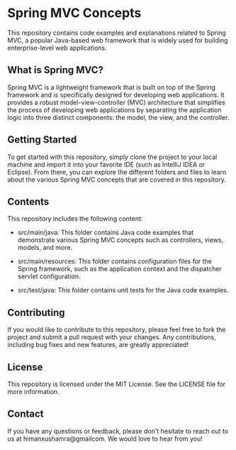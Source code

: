 # Spring MVC Concepts
This repository contains code examples and explanations related to Spring MVC, a popular Java-based web framework that is widely used for building enterprise-level web applications.

##  What is Spring MVC?
Spring MVC is a lightweight framework that is built on top of the Spring framework and is specifically designed for developing web applications. It provides a robust model-view-controller (MVC) architecture that simplifies the process of developing web applications by separating the application logic into three distinct components: the model, the view, and the controller.

##  Getting Started
To get started with this repository, simply clone the project to your local machine and import it into your favorite IDE (such as IntelliJ IDEA or Eclipse). From there, you can explore the different folders and files to learn about the various Spring MVC concepts that are covered in this repository.

##  Contents
This repository includes the following content:

- src/main/java: This folder contains Java code examples that demonstrate various Spring MVC concepts such as controllers, views, models, and more.

- src/main/resources: This folder contains configuration files for the Spring framework, such as the application context and the dispatcher servlet configuration.

- src/test/java: This folder contains unit tests for the Java code examples.

##  Contributing
If you would like to contribute to this repository, please feel free to fork the project and submit a pull request with your changes. Any contributions, including bug fixes and new features, are greatly appreciated!

##  License
This repository is licensed under the MIT License. See the LICENSE file for more information.

##  Contact
If you have any questions or feedback, please don't hesitate to reach out to us at himanxushamra@gmailcom. We would love to hear from you!
